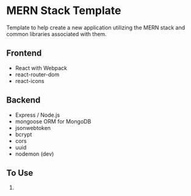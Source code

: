 # MERN Stack Template

Template to help create a new application utilizing the MERN stack and common libraries associated with them.

## Frontend
- React with Webpack
- react-router-dom
- react-icons

## Backend
- Express / Node.js
- mongoose ORM for MongoDB
- jsonwebtoken
- bcrypt
- cors
- uuid
- nodemon (dev)


## To Use
1. 